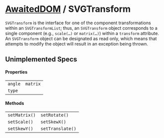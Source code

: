 # [AwaitedDOM](/docs/basic-interfaces/awaited-dom) <span>/</span> SVGTransform

<div class='overview'><code>SVGTransform</code> is the interface for one of the component transformations within an <code>SVGTransformList</code>; thus, an <code>SVGTransform</code> object corresponds to a single component (e.g., <code>scale(…)</code> or <code>matrix(…)</code>) within a <code>transform</code> attribute.</div>

<div class='overview'>An <code>SVGTransform</code> object can be designated as read only, which means that attempts to modify the object will result in an exception being thrown.</div>

## Unimplemented Specs

#### Properties

|     |     |
| --- | --- |
| `angle` | `matrix` |
| `type` |  |

#### Methods

|     |     |
| --- | --- |
| `setMatrix()` | `setRotate()` |
| `setScale()` | `setSkewX()` |
| `setSkewY()` | `setTranslate()` |
